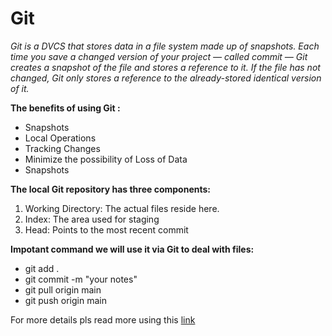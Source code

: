 # Git
*Git is a DVCS that stores data in a file system made up of snapshots. Each time you save a changed version of your project — called commit — Git creates a snapshot of the file and stores a reference to it. If the file has not changed, Git only stores a reference to the already-stored identical version of it.*

**The benefits of using Git :**
* Snapshots
* Local Operations
* Tracking Changes
* Minimize the possibility of Loss of Data
* Snapshots

**The local Git repository has three components:**

1. Working Directory: The actual files reside here.
2. Index: The area used for staging
3. Head: Points to the most recent commit

**Impotant command we will use it via Git to deal with files:**

+ git add .
+ git commit -m "your notes"
+ git pull origin main
+ git push origin main

For more details pls read more using this [link](https://blog.udemy.com/git-tutorial-a-comprehensive-guide/#1)